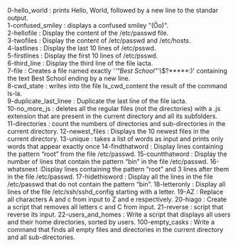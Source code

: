 0-hello_world : prints Hello, World, followed by a new line to the standar output.\
1-confused_smiley : displays a confused smiley "(Ôo)".\
2-hellofile : Display the content of the /etc/passwd file.\
3-twofiles : Display the content of /etc/passwd and /etc/hosts.\
4-lastlines : Display the last 10 lines of /etc/psswd.\
5-firstlines : Display the first 10 lines of /etc/psswd.\
6-third_line : Display the third line of the file iacta.\
7-file : Creates a file named exactly '*\'\"Best School\"\'\\*$\?\*\*\*\*\*:)' containing the text Best School ending by a new line.\
8-cwd_state : writes into the file ls_cwd_content the result of the command ls-la.\
9-duplicate_last_linee : Duplicate the last line of the file iacta.\
10-no_more_js : deletes all the regular files (not the directories) with a .js extension that are present in the current directory and all its subfolders.\
11-directories : count the numbers of directories and sub-directories in the current directory.
12-newest_files : Displays the 10 newest files in the current directory.
13-unique : takes a list of words as input and prints only words that appear exactly once
14-findthatword : Display lines containing the pattern “root” from the file /etc/passwd.
15-countthatword : Display the number of lines that contain the pattern “bin” in the file /etc/passwd.
16-whatsnext :Display lines containing the pattern “root” and 3 lines after them in the file /etc/passwd.
17-hidethisword : Display all the lines in the file /etc/passwd that do not contain the pattern “bin”.
18-letteronly : Display all lines of the file /etc/ssh/sshd_config starting with a letter.
19-AZ : Replace all characters A and c from input to Z and e respectively.
20-hiago : Create a script that removes all letters c and C from input.
21-reverse : script that reverse its input.
22-users_and_homes : Write a script that displays all users and their home directories, sorted by users.
100-empty_casks : Write a command that finds all empty files and directories in the current directory and all sub-directories.
